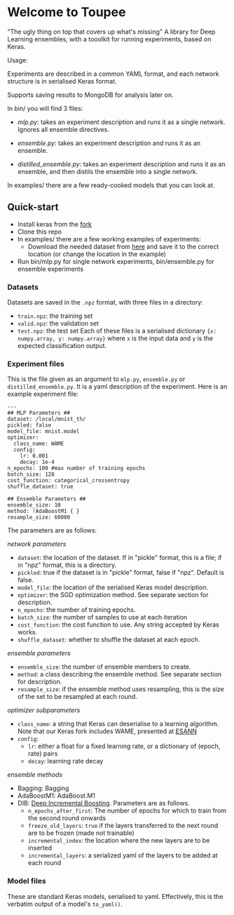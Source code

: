 # Welcome to Toupee
"The ugly thing on top that covers up what's missing"
A library for Deep Learning ensembles, with a tooolkit for running experiments,
based on Keras.

Usage:

Experiments are described in a common YAML format, and each network structure is
in serialised Keras format.

Supports saving results to MongoDB for analysis later on.

In bin/ you will find 3 files:

 * *mlp.py*: takes an experiment description and runs it as a single network.
   Ignores all ensemble directives.

 * *ensemble.py*: takes an experiment description and runs it as an ensemble.

 * *distilled_ensemble.py*: takes an experiment description and runs it as an
   ensemble, and then distils the ensemble into a single network.

In examples/ there are a few ready-cooked models that you can look at.

## Quick-start

* Install keras from the [fork](http://github.com/nitbix/keras)
* Clone this repo
* In examples/ there are a few working examples of experiments:
  * Download the needed dataset from [here](https://www.dropbox.com/sh/zqxqyx9g9rjhiuo/AACLpzyG-YC2BAKjV4yEaOmwa?dl=0)
    and save it to the correct location (or change the location in the example)
* Run bin/mlp.py for single network experiments, bin/ensemble.py for ensemble
  experiments

### Datasets

Datasets are saved in the `.npz` format, with three files in a directory:
* `train.npz`: the training set
* `valid.npz`: the validation set
* `test.npz`: the test set
Each of these files is a serialised dictionary `{x: numpy.array, y: numpy.array}`
where `x` is the input data and `y` is the expected classification output.

### Experiment files

This is the file given as an argument to `mlp.py`, `ensemble.py` or
`distilled_ensemble.py`. It is a yaml description of the experiment.
Here is an example experiment file:

```
---
## MLP Parameters ##
dataset: /local/mnist_th/
pickled: false
model_file: mnist.model
optimizer:
  class_name: WAME
  config:
    lr: 0.001
    decay: 1e-4
n_epochs: 100 #max number of training epochs
batch_size: 128
cost_function: categorical_crossentropy
shuffle_dataset: true

## Ensemble Parameters ##
ensemble_size: 10
method: !AdaBoostM1 { }
resample_size: 60000
```

The parameters are as follows:

*network parameters*
 - `dataset`: the location of the dataset. If in "pickle" format, this is a
   file; if in "npz" format, this is a directory.
 - `pickled`: true if the dataset is in "pickle" format, false if "npz". Default
   is false.
 - `model_file`: the location of the serialised Keras model description.
 - `optimizer`: the SGD optimization method. See separate section for
   description.
 - `n_epochs`: the number of training epochs.
 - `batch_size`: the number of samples to use at each iteration
 - `cost_function`: the cost function to use. Any string accepted by Keras
   works.
 - `shuffle_dataset`: whether to shuffle the dataset at each epoch.

*ensemble parameters*
 - `ensemble_size`: the number of ensemble members to create.
 - `method`: a class describing the ensemble method. See separate section for
   description.
 - `resample_size`: if the ensemble method uses resampling, this is the size of
   the set to be resampled at each round.

*optimizer subparameters*
 - `class_name`: a string that Keras can deserialise to a learning algorithm.
   Note that our Keras fork includes WAME, presented at
   [ESANN](https://www.elen.ucl.ac.be/esann)
 - `config`:
   - `lr`: either a float for a fixed learning rate, or a dictionary of (epoch,
     rate) pairs
   - `decay`: learning rate decay


*ensemble methods*
 - Bagging: Bagging
 - AdaBoostM1: AdaBoost.M1
 - DIB: [Deep Incremental Boosting](http://easychair.org/publications/paper/Deep_Incremental_Boosting).
   Parameters are as follows.
    - `n_epochs_after_first`: The number of epochs for which to train from the
      second round onwards
    - `freeze_old_layers`: `true` if the layers transferred to the next round
      are to be frozen (made not trainable)
    - `incremental_index`: the location where the new layers are to be inserted
    - `incremental_layers`: a serialized yaml of the layers to be added at each
      round

### Model files
These are standard Keras models, serialised to yaml. Effectively, this is the
verbatim output of a model's `to_yaml()`.
